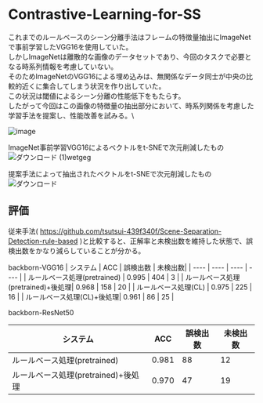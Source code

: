 # Contrastive-Learning-for-SS

これまでのルールベースのシーン分離手法はフレームの特徴量抽出にImageNetで事前学習したVGG16を使用していた。\
しかしImageNetは離散的な画像のデータセットであり、今回のタスクで必要となる時系列情報を考慮していない。\
そのためImageNetのVGG16による埋め込みは、無関係なデータ同士が中央の比較的近くに集合してしまう状況を作り出していた。\
この状況は閾値によるシーン分離の性能低下をもたらす。\
したがって今回はこの画像の特徴量の抽出部分において、時系列関係を考慮した学習手法を提案し、性能改善を試みる。\

![image](https://user-images.githubusercontent.com/55880071/185697419-ea60684d-a4cf-4471-9bba-038b0eb9091d.png)

ImageNet事前学習VGG16によるベクトルをt-SNEで次元削減したもの\
![ダウンロード (1)wetgeg](https://user-images.githubusercontent.com/55880071/185693909-de696ed7-fb00-42ae-b82e-4cb6eb4c1915.png)

提案手法によって抽出されたベクトルをt-SNEで次元削減したもの
![ダウンロード](https://user-images.githubusercontent.com/55880071/185745671-3aa24bb8-3242-461f-8bd2-0c95a11bd02d.png)

## 評価
従来手法( https://github.com/tsutsui-439f340f/Scene-Separation-Detection-rule-based )と比較すると、正解率と未検出数を維持した状態で、誤検出数をかなり減らしていることが分かる。

backborn-VGG16
|  システム  |  ACC  | 誤検出数 | 未検出数|
| ---- | ---- | ---- | ---- |
| ルールベース処理(pretrained)  | 0.995 | 404 | 3 |
| ルールベース処理(pretrained)+後処理| 0.968 | 158 | 20 |
| ルールベース処理(CL)  | 0.975 | 225 | 16 |
| ルールベース処理(CL)+後処理| 0.961 | 86 | 25 |

backborn-ResNet50

|  システム  |  ACC  | 誤検出数 | 未検出数|
| ---- | ---- | ---- | ---- |
| ルールベース処理(pretrained)  | 0.981 | 88 | 12 |
| ルールベース処理(pretrained)+後処理| 0.970 | 47 | 19 |

